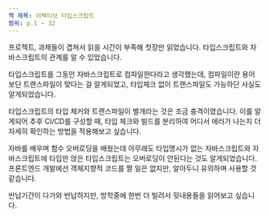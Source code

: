 ```yaml
---
책 제목: 이펙티브 타입스크립트
범위: p.1 ~ 32
---
```


프로젝트, 과제들이 겹쳐서 읽을 시간이 부족해 첫장만 읽었습니다.
타입스크립트와 자바스크립트의 관계를 알 수 있었습니다.

타입스크립트를 그동안 자바스크립트로 컴파일한다라고 생각했는데, 컴파일이란 용어보단 트랜스파일이 맞다는 걸 알게되었고, 타입체크 없이 트랜스파일도 가능하단 사실도 알게되었습니다.

타입스크립트의 타입 체커와 트랜스파일이 별개라는 것은 조금 충격이였습니다.
이를 알게되어 추후 CI/CD를 구성할 때, 타입 체크와 빌드를 분리하여 어디서 에러가 나는지 더 자세히 확인하는 방법을 적용해보고 싶습니다.

자바를 배우며 함수 오버로딩을 배웠는데 아무래도 타입명시가 없는 자바스크립트와 자바스크립트에 타입만 얹은 타입스크립트는 오버로딩이 안된다는 것도 알게되었습니다.
프론트엔드 개발에선 객체지향적 코드를 짤 일은 없지만, 알아두니 유의하며 사용할 것 같습니다.

반납기간이 다가와 반납하지만, 방학중에 한번 더 빌려서 뒷내용들을 읽어보고 싶습니다.
